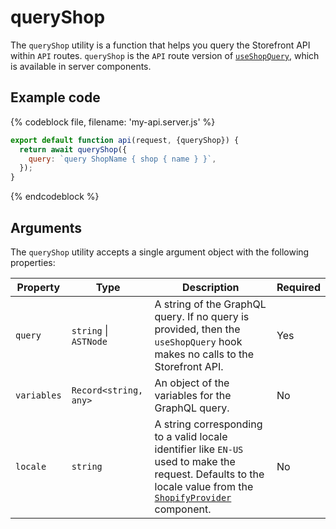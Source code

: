 # queryShop


The `queryShop` utility is a function that helps you query the Storefront API within `API` routes. `queryShop` is the `API` route version of [`useShopQuery`](/docs/hooks/global/useshopquery.md), which is available in server components.

## Example code

{% codeblock file, filename: 'my-api.server.js' %}

```jsx
export default function api(request, {queryShop}) {
  return await queryShop({
    query: `query ShopName { shop { name } }`,
  });
}
```

{% endcodeblock %}

## Arguments

The `queryShop` utility accepts a single argument object with the following properties:

| Property    | Type                                            | Description                                                                                                                                                                                                                                         | Required |
| ----------- | ----------------------------------------------- | --------------------------------------------------------------------------------------------------------------------------------------------------------------------------------------------------------------------------------------------------- | -------- |
| `query`     | <code>string</code> &#124; <code>ASTNode</code> | A string of the GraphQL query. If no query is provided, then the `useShopQuery` hook makes no calls to the Storefront API.                                                                                                                          | Yes      |
| `variables` | `Record<string, any>`                           | An object of the variables for the GraphQL query.                                                                                                                                                                                                   | No       |
| `locale`    | `string`                                        | A string corresponding to a valid locale identifier like `EN-US` used to make the request. Defaults to the locale value from the [`ShopifyProvider`](/docs/components/global/shopifyprovider.md) component. | No       |
